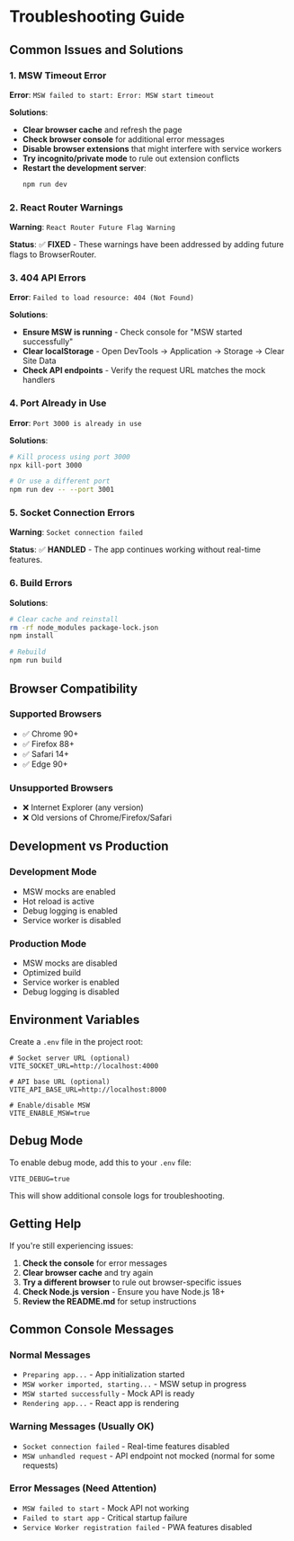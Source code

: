 # Troubleshooting Guide

## Common Issues and Solutions

### 1. MSW Timeout Error

**Error**: `MSW failed to start: Error: MSW start timeout`

**Solutions**:
- **Clear browser cache** and refresh the page
- **Check browser console** for additional error messages
- **Disable browser extensions** that might interfere with service workers
- **Try incognito/private mode** to rule out extension conflicts
- **Restart the development server**:
  ```bash
  npm run dev
  ```

### 2. React Router Warnings

**Warning**: `React Router Future Flag Warning`

**Status**: ✅ **FIXED** - These warnings have been addressed by adding future flags to BrowserRouter.

### 3. 404 API Errors

**Error**: `Failed to load resource: 404 (Not Found)`

**Solutions**:
- **Ensure MSW is running** - Check console for "MSW started successfully"
- **Clear localStorage** - Open DevTools → Application → Storage → Clear Site Data
- **Check API endpoints** - Verify the request URL matches the mock handlers

### 4. Port Already in Use

**Error**: `Port 3000 is already in use`

**Solutions**:
```bash
# Kill process using port 3000
npx kill-port 3000

# Or use a different port
npm run dev -- --port 3001
```

### 5. Socket Connection Errors

**Warning**: `Socket connection failed`

**Status**: ✅ **HANDLED** - The app continues working without real-time features.

### 6. Build Errors

**Solutions**:
```bash
# Clear cache and reinstall
rm -rf node_modules package-lock.json
npm install

# Rebuild
npm run build
```

## Browser Compatibility

### Supported Browsers
- ✅ Chrome 90+
- ✅ Firefox 88+
- ✅ Safari 14+
- ✅ Edge 90+

### Unsupported Browsers
- ❌ Internet Explorer (any version)
- ❌ Old versions of Chrome/Firefox/Safari

## Development vs Production

### Development Mode
- MSW mocks are enabled
- Hot reload is active
- Debug logging is enabled
- Service worker is disabled

### Production Mode
- MSW mocks are disabled
- Optimized build
- Service worker is enabled
- Debug logging is disabled

## Environment Variables

Create a `.env` file in the project root:

```env
# Socket server URL (optional)
VITE_SOCKET_URL=http://localhost:4000

# API base URL (optional)
VITE_API_BASE_URL=http://localhost:8000

# Enable/disable MSW
VITE_ENABLE_MSW=true
```

## Debug Mode

To enable debug mode, add this to your `.env` file:

```env
VITE_DEBUG=true
```

This will show additional console logs for troubleshooting.

## Getting Help

If you're still experiencing issues:

1. **Check the console** for error messages
2. **Clear browser cache** and try again
3. **Try a different browser** to rule out browser-specific issues
4. **Check Node.js version** - Ensure you have Node.js 18+
5. **Review the README.md** for setup instructions

## Common Console Messages

### Normal Messages
- `Preparing app...` - App initialization started
- `MSW worker imported, starting...` - MSW setup in progress
- `MSW started successfully` - Mock API is ready
- `Rendering app...` - React app is rendering

### Warning Messages (Usually OK)
- `Socket connection failed` - Real-time features disabled
- `MSW unhandled request` - API endpoint not mocked (normal for some requests)

### Error Messages (Need Attention)
- `MSW failed to start` - Mock API not working
- `Failed to start app` - Critical startup failure
- `Service Worker registration failed` - PWA features disabled 